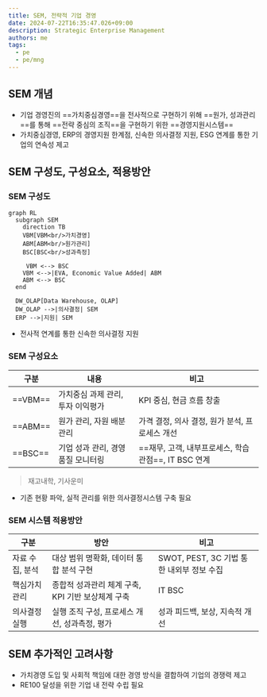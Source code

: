 ```yaml
---
title: SEM, 전략적 기업 경영
date: 2024-07-22T16:35:47.026+09:00
description: Strategic Enterprise Management
authors: me
tags:
  - pe
  - pe/mng
---
```


## SEM 개념

- 기업 경영진의 ==가치중심경영==을 전사적으로 구현하기 위해 ==원가, 성과관리==를 통해 ==전략 중심의 조직==을 구현하기 위한 ==경영지원시스템==
- 가치중심경영, ERP의 경영지원 한계점, 신속한 의사결정 지원, ESG 연계를 통한 기업의 연속성 제고

## SEM 구성도, 구성요소, 적용방안

### SEM 구성도

```mermaid
graph RL
  subgraph SEM
    direction TB
    VBM[VBM<br/>가치경영]
    ABM[ABM<br/>원가관리]
    BSC[BSC<br/>성과측정]

     VBM <--> BSC
    VBM <-->|EVA, Economic Value Added| ABM
    ABM <--> BSC
  end

  DW_OLAP[Data Warehouse, OLAP]
  DW_OLAP -->|의사결정| SEM
  ERP -->|지원| SEM
```

- 전사적 연계를 통한 신속한 의사결정 지원

### SEM 구성요소

| 구분 | 내용 | 비고 |
| --- | --- | --- |
| ==VBM== | 가치중심 과제 관리, 투자 이익평가 | KPI 중심, 현금 흐름 창출 |
| ==ABM== | 원가 관리, 자원 배분 관리 | 가격 결정, 의사 결정, 원가 분석, 프로세스 개선 |
| ==BSC== | 기업 성과 관리, 경영 품질 모니터링 | ==재무, 고객, 내부프로세스, 학습 관점==, IT BSC 연계 |

> 재고내학, 기사운미

- 기존 현황 파악, 실적 관리를 위한 의사결정시스템 구축 필요

### SEM 시스템 적용방안

| 구분 | 방안 | 비고 |
| --- | --- | --- |
| 자료 수집, 분석 | 대상 범위 명확화, 데이터 통합 분석 구현 | SWOT, PEST, 3C 기법 통한 내외부 정보 수집 |
| 핵심가치 관리 | 종합적 성과관리 체계 구축, KPI 기반 보상체계 구축 | IT BSC |
| 의사결정 실행 | 실행 조직 구성, 프로세스 개선, 성과측정, 평가 | 성과 피드백, 보상, 지속적 개선 |

## SEM 추가적인 고려사항

- 가치경영 도입 및 사회적 책임에 대한 경영 방식을 결합하여 기업의 경쟁력 제고
- RE100 달성을 위한 기업 내 전략 수립 필요
